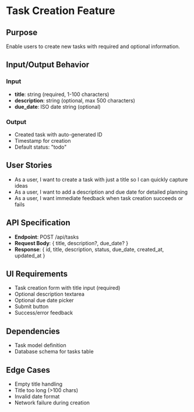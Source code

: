 # Task Creation Feature

## Purpose
Enable users to create new tasks with required and optional information.

## Input/Output Behavior

### Input
- **title**: string (required, 1-100 characters)
- **description**: string (optional, max 500 characters)  
- **due_date**: ISO date string (optional)

### Output
- Created task with auto-generated ID
- Timestamp for creation
- Default status: "todo"

## User Stories
- As a user, I want to create a task with just a title so I can quickly capture ideas
- As a user, I want to add a description and due date for detailed planning
- As a user, I want immediate feedback when task creation succeeds or fails

## API Specification
- **Endpoint**: POST /api/tasks
- **Request Body**: { title, description?, due_date? }
- **Response**: { id, title, description, status, due_date, created_at, updated_at }

## UI Requirements
- Task creation form with title input (required)
- Optional description textarea
- Optional due date picker
- Submit button
- Success/error feedback

## Dependencies
- Task model definition
- Database schema for tasks table

## Edge Cases
- Empty title handling
- Title too long (>100 chars)
- Invalid date format
- Network failure during creation